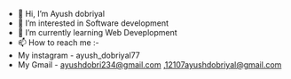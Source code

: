 - 👋 Hi, I’m Ayush dobriyal
- 👀 I’m interested in Software development
- 🌱 I’m currently learning Web Deveplopment 
- 📫 How to reach me :-
- My instagram - ayush_dobriyal77
- My Gmail - ayushdobri234@gmail.com ,12107ayushdobriyal@gmail.com

<!---
ayushdobriyal07/ayushdobriyal07 is a ✨ special ✨ repository because its `README.md` (this file) appears on your GitHub profile.
You can click the Preview link to take a look at your changes.
--->
